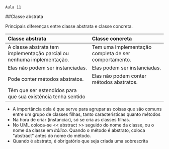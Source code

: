     Aula 11

##Classe abstrata

Principais diferenças entre classe abstrata e classe concreta.

| Classe abstrata   | Classe concreta|
| :---------- | :--------- | 
|A classe abstrata tem implementação parcial ou nenhuma implementação. | Tem uma implementação completa de ser comportamento. |
|Elas não podem ser instanciadas. | Elas podem ser instanciadas. |
|Pode conter métodos abstratos.| Elas não podem conter métodos abstratos.  |
| Têm que ser estendidos para que sua existência tenha sentido | |
- A importância dela é que serve para agrupar as coisas que são comuns entre um grupo de classes filhas, tanto caracteristicas quanto métodos
- Na hora de criar (instanciar), só se cria as classes filhas.
- No UML coloca-se << abstract >> seguido do nome da classe, ou o nome da classe em *itálico*. Quando o método é abstrato, coloca "abstract" antes do nome do método.
- Quando é abstrato, é obrigatório que seja criada uma sobrescrita
